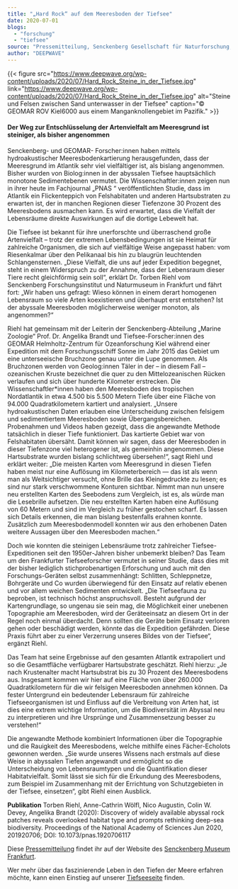 ```yaml
---
title: "„Hard Rock“ auf dem Meeresboden der Tiefsee"
date: 2020-07-01
blogs: 
  - "forschung"
  - "tiefsee"
source: "Pressemitteilung, Senckenberg Gesellschaft für Naturforschung, 19. Juni 2020"
author: "DEEPWAVE"
---
```


{{< figure src="https://www.deepwave.org/wp-content/uploads/2020/07/Hard_Rock_Steine_in_der_Tiefsee.jpg" link="https://www.deepwave.org/wp-content/uploads/2020/07/Hard_Rock_Steine_in_der_Tiefsee.jpg" alt="Steine und Felsen zwischen Sand unterwasser in der Tiefsee" caption="© GEOMAR ROV Kiel6000 aus einem Manganknollengebiet im Pazifik." >}}



#### Der Weg zur Entschlüsselung der Artenvielfalt am Meeresgrund ist steiniger, als bisher angenommen

Senckenberg- und GEOMAR- Forscher:innen haben mittels hydroakustischer Meeresbodenkartierung herausgefunden, dass der Meeresgrund im Atlantik sehr viel vielfältiger ist, als bislang angenommen. Bisher wurden von Biolog:innen in der abyssalen Tiefsee hauptsächlich monotone Sedimentebenen vermutet. Die Wissenschaftler:innen zeigen nun in ihrer heute im Fachjournal „PNAS “ veröffentlichten Studie, dass im Atlantik ein Flickenteppich von Felshabitaten und anderen Hartsubstraten zu erwarten ist, der in manchen Regionen dieser Tiefenzone 30 Prozent des Meeresbodens ausmachen kann. Es wird erwartet, dass die Vielfalt der Lebensräume direkte Auswirkungen auf die dortige Lebewelt hat.

Die Tiefsee ist bekannt für ihre unerforschte und überraschend große Artenvielfalt – trotz der extremen Lebensbedingungen ist sie Heimat für zahlreiche Organismen, die sich auf vielfältige Weise angepasst haben: vom Riesenkalmar über den Pelikanaal bis hin zu blaugrün leuchtenden Schlangensternen. „Diese Vielfalt, die uns auf jeder Expedition begegnet, steht in einem Widerspruch zu der Annahme, dass der Lebensraum dieser Tiere recht gleichförmig sein soll“, erklärt Dr. Torben Riehl vom Senckenberg Forschungsinstitut und Naturmuseum in Frankfurt und fährt fort: „Wir haben uns gefragt: Wieso können in einem derart homogenen Lebensraum so viele Arten koexistieren und überhaupt erst entstehen? Ist der abyssale Meeresboden möglicherweise weniger monoton, als angenommen?“

Riehl hat gemeinsam mit der Leiterin der Senckenberg-Abteilung „Marine Zoologie“ Prof. Dr. Angelika Brandt und Tiefsee-Forscher:innen des GEOMAR Helmholtz-Zentrum für Ozeanforschung Kiel während einer Expedition mit dem Forschungsschiff Sonne im Jahr 2015 das Gebiet um eine unterseeische Bruchzone genau unter die Lupe genommen. Als Bruchzonen werden von Geolog:innen Täler in der – in diesem Fall – ozeanischen Kruste bezeichnet die quer zu den Mittelozeanischen Rücken verlaufen und sich über hunderte Kilometer erstrecken. Die Wissenschaftler\*innen haben den Meeresboden des tropischen Nordatlantik in etwa 4.500 bis 5.500 Metern Tiefe über eine Fläche von 94.000 Quadratkilometern kartiert und analysiert. „Unsere hydroakustischen Daten erlauben eine Unterscheidung zwischen felsigem und sedimentiertem Meeresboden sowie Übergangsbereichen. Probenahmen und Videos haben gezeigt, dass die angewandte Methode tatsächlich in dieser Tiefe funktioniert. Das kartierte Gebiet war von Felshabitaten übersäht. Damit können wir sagen, dass der Meeresboden in dieser Tiefenzone viel heterogener ist, als gemeinhin angenommen. Diese Hartsubstrate wurden bislang schlichtweg übersehen!“, sagt Riehl und erklärt weiter: „Die meisten Karten vom Meeresgrund in diesen Tiefen haben meist nur eine Auflösung im Kilometerbereich — das ist als wenn man als Weitsichtiger versucht, ohne Brille das Kleingedruckte zu lesen; es sind nur stark verschwommene Konturen sichtbar. Nimmt man nun unsere neu erstellten Karten des Seebodens zum Vergleich, ist es, als würde man die Lesebrille aufsetzen. Die neu erstellten Karten haben eine Auflösung von 60 Metern und sind im Vergleich zu früher gestochen scharf. Es lassen sich Details erkennen, die man bislang bestenfalls erahnen konnte. Zusätzlich zum Meeresbodenmodell konnten wir aus den erhobenen Daten weitere Aussagen über den Meeresboden machen.“

Doch wie konnten die steinigen Lebensräume trotz zahlreicher Tiefsee-Expeditionen seit den 1950er-Jahren bisher unbemerkt bleiben? Das Team um den Frankfurter Tiefseeforscher vermutet in seiner Studie, dass dies mit der bisher lediglich stichprobenartigen Erforschung und auch mit den Forschungs-Geräten selbst zusammenhängt: Schlitten, Schleppnetze, Bohrgeräte und Co wurden überwiegend für den Einsatz auf relativ ebenen und vor allem weichen Sedimenten entwickelt. „Die Tiefseefauna zu beproben, ist technisch höchst anspruchsvoll. Besteht aufgrund der Kartengrundlage, so ungenau sie sein mag, die Möglichkeit einer unebenen Topographie am Meeresboden, wird der Geräteeinsatz an diesem Ort in der Regel noch einmal überdacht. Denn sollten die Geräte beim Einsatz verloren gehen oder beschädigt werden, könnte das die Expedition gefährden. Diese Praxis führt aber zu einer Verzerrung unseres Bildes von der Tiefsee“, ergänzt Riehl.

Das Team hat seine Ergebnisse auf den gesamten Atlantik extrapoliert und so die Gesamtfläche verfügbarer Hartsubstrate geschätzt. Riehl hierzu: „Je nach Krustenalter macht Hartsubstrat bis zu 30 Prozent des Meeresbodens aus. Insgesamt kommen wir hier auf eine Fläche von über 260.000 Quadratkilometern für die wir felsigen Meeresboden annehmen können. Da fester Untergrund ein bedeutender Lebensraum für zahlreiche Tiefseeorganismen ist und Einfluss auf die Verbreitung von Arten hat, ist dies eine extrem wichtige Information, um die Biodiversität im Abyssal neu zu interpretieren und ihre Ursprünge und Zusammensetzung besser zu verstehen!“

Die angewandte Methode kombiniert Informationen über die Topographie und die Rauigkeit des Meeresbodens, welche mithilfe eines Fächer-Echolots gewonnen werden. „Sie wurde unseres Wissens nach erstmals auf diese Weise in abyssalen Tiefen angewandt und ermöglicht so die Unterscheidung von Lebensraumtypen und die Quantifikation dieser Habitatvielfalt. Somit lässt sie sich für die Erkundung des Meeresbodens, zum Beispiel im Zusammenhang mit der Errichtung von Schutzgebieten in der Tiefsee, einsetzen“, gibt Riehl einen Ausblick.

**Publikation** Torben Riehl, Anne-Cathrin Wölfl, Nico Augustin, Colin W. Devey, Angelika Brandt (2020): Discovery of widely available abyssal rock patches reveals overlooked habitat type and prompts rethinking deep-sea biodiversity. Proceedings of the National Academy of Sciences Jun 2020, 201920706; DOI: 10.1073/pnas.1920706117

Diese [Pressemitteilung](https://www.senckenberg.de/de/pressemeldungen/hard-rock-in-der-tiefsee/) findet ihr auf der Website des [Senckenberg Museum Frankfurt](https://museumfrankfurt.senckenberg.de/en/).

Wer mehr über das faszinierende Leben in den Tiefen der Meere erfahren möchte, kann einen Einstieg auf unserer [Tiefseeseite](https://www.deepwave.org/die-ozeane/die-tiefsee/) finden.
